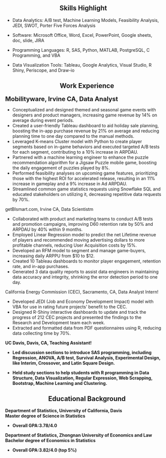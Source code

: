 
<h2 align="center">Skills Highlight</h2>   

- Data Analytics: A/B test, Machine Learning Models, Feasibility Analysis, JEDI, SWOT, Porter Five Forces Analysis
- Software:	Microsoft Office, Word, Excel, PowerPoint, Google sheets, doc, slide, JIRA
- Programming Languages:	R, SAS, Python, MATLAB, PostgreSQL, C Programming, and VBA
- Data Visualization Tools:	Tableau, Google Analytics, Visual Studio, R Shiny, Periscope, and Draw-io

  <h2 align="center"> Work Experience </h2>  

<div align="left" style="font-weight: bold; font-size: 20px;" >Mobilityware, Irvine CA, Data Analyst </div>

- Conceptualized and designed themed and seasonal game events with designers and product managers, increasing game revenue by 14% on average during event periods.
-	Created a user-friendly Tableau dashboard to aid holiday sale planning, boosting the in-app purchase revenue by 21% on average and reducing planning time to one day compared to the manual methods.
- Leveraged K-means Cluster model with Python to create player segments based on in-game behaviors and executed targeted A/B tests for each segment, contributing to a 10% increase in ARPDAU.
-	Partnered with a machine learning engineer to enhance the puzzle recommendation algorithm for a Jigsaw Puzzle mobile game, boosting the daily engagement of puzzles played by 8%.
-	Performed feasibility analyses on upcoming game features, prioritizing those with the highest ROI for accelerated release, resulting in an 11% increase in gameplay and a 9% increase in Ad ARPDAU. 
- Streamlined common game statistics requests using Snowflake SQL and educated stakeholders on utilizing it, decreasing repetitive data requests by 70%.

<div align="left">getBIsmart.com, Irvine CA, Data Scientistm</div>   

- Collaborated with product and marketing teams to conduct A/B tests and promotion campaigns, improving D60 retention rate by 50% and ARPDAU by 40% within 9 months.
- Employed Linear Regression model to predict the net Lifetime revenue of players and recommended moving advertising dollars to more profitable channels, reducing User Acquisition costs by 15%.
-	Developed an RFM model to segment and manage game-buyers, increasing daily ARPPU from $10 to $12.
- Created 10 Tableau dashboards to monitor player engagement, retention rate, and in-app purchases.
- Generated 3 data quality reports to assist data engineers in maintaining data accuracy and integrity, shrinking the error detection period to one day.
             
<div align="left"> California Energy Commission (CEC), Sacramento, CA, Data Analyst Intern!</div>   

-	Developed JEDI (Job and Economy Development Impact) model with VBA for use in rating future projects’ benefit to the CEC.
- Designed R-Shiny interactive dashboards to update and track the progress of 212 CEC projects and presented the findings to the Research and Development team each week.
- Extracted and formatted data from PDF questionnaires using R, reducing data collecting time by 70%.
  
<div align="left"><strong>UC Davis, Davis, CA, Teaching Assistant!</div>   

-	Led discussion sections to introduce SAS programming, including Regression, ANOVA, A/B test, Survival Analysis, Experimental Design, like Interim, Crossover, and Latin Square Design.
- Held study sections to help students with R programming in Data Structure, Data Visualization, Regular Expression, Web Scrapping, Bootstrap, Machine Learning and Clustering.



  <h2 align="center"> Educational Background </h2>

<div align="left">Department of Statistics, University of California, Davis </div>                                        
<div align="left">Master degree of Science in Statistics</div> 

- Overall GPA:3.78/4.0       
<div align="left">Department of Statistics, Zhongnan University of Economics and Law </div>                                                                                            
<div align="left">Bachelor degree of Economics in Statistics</div>   

-	Overall GPA:3.82/4.0 (top 5%)                                                 

                     
                                           







